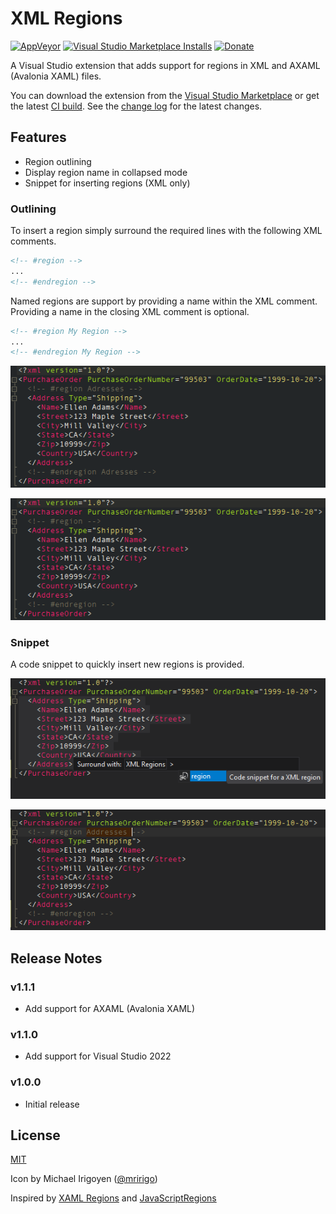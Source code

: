# XML Regions

[![AppVeyor](https://img.shields.io/appveyor/ci/tobiashein/XmlRegions.png?logo=appveyor)](https://ci.appveyor.com/project/tobiashein/xmlregions)
[![Visual Studio Marketplace Installs](https://img.shields.io/visual-studio-marketplace/i/TobiasHein.XmlRegions.png?logo=visualstudiocode)](https://marketplace.visualstudio.com/items?itemName=TobiasHein.XmlRegions)
[![Donate](https://img.shields.io/badge/donate-paypal-brightgreen.png?logo=paypal)](https://paypal.me/niehsaibot)

A Visual Studio extension that adds support for regions in XML and AXAML (Avalonia XAML) files.

You can download the extension from the [Visual Studio Marketplace](https://marketplace.visualstudio.com/items?itemName=TobiasHein.XmlRegions) or get the latest [CI build](https://ci.appveyor.com/project/tobiashein/xmlregions/build/artifacts). 
See the [change log](https://github.com/tobiashein/XmlRegions/blob/master/CHANGELOG.md) for the latest changes.

## Features

- Region outlining
- Display region name in collapsed mode
- Snippet for inserting regions (XML only)

### Outlining

To insert a region simply surround the required lines with the following XML comments.

```xml
<!-- #region -->
...
<!-- #endregion -->
```

Named regions are support by providing a name within the XML comment. Providing a name in the closing XML comment is optional.

```xml
<!-- #region My Region -->
...
<!-- #endregion My Region -->
```
 
![Named region example](assets/named_region.gif)

![Unnamed region example](assets/unnamed_region.gif)

### Snippet

A code snippet to quickly insert new regions is provided.

![Snippet example 1](assets/snippet01.png)

![Snippet example 2](assets/snippet02.png)

## Release Notes

### v1.1.1

- Add support for AXAML (Avalonia XAML)

### v1.1.0

- Add support for Visual Studio 2022

### v1.0.0

- Initial release

## License

[MIT](https://github.com/tobiashein/XmlRegions/blob/master/LICENSE)

Icon by Michael Irigoyen ([@mririgo](http://twitter.com/mririgo))

Inspired by [XAML Regions](https://marketplace.visualstudio.com/items?itemName=JacobJohnston.XAMLRegions) and [JavaScriptRegions](https://marketplace.visualstudio.com/items?itemName=MadsKristensen.JavaScriptRegions)
